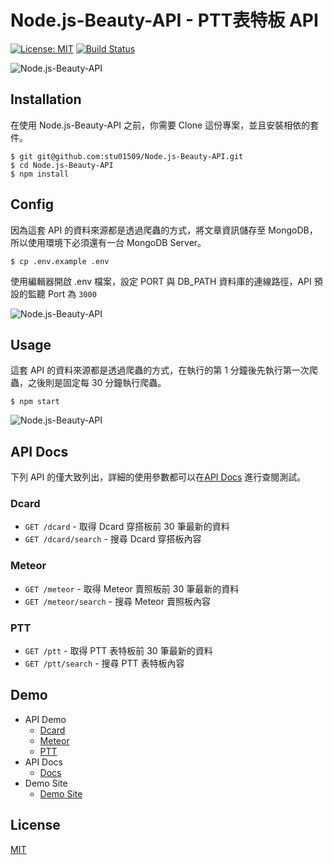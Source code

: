 # Node.js-Beauty-API - PTT表特板 API


<!-- [![License: MIT](https://img.shields.io/badge/node.js->=_8.0-green.svg)](https://opensource.org/licenses/MIT) -->
[![License: MIT](https://img.shields.io/badge/License-MIT-blue.svg)](https://opensource.org/licenses/MIT)
[![Build Status](https://travis-ci.org/stu01509/Node.js-Beauty-API.svg?branch=master)](https://travis-ci.org/stu01509/Node.js-Beauty-API)


![Node.js-Beauty-API](https://imgur.com/BGGBgD5.jpg)

## Installation
在使用 Node.js-Beauty-API 之前，你需要 Clone 這份專案，並且安裝相依的套件。

```shell
$ git git@github.com:stu01509/Node.js-Beauty-API.git
$ cd Node.js-Beauty-API
$ npm install
```

## Config
因為這套 API 的資料來源都是透過爬蟲的方式，將文章資訊儲存至 MongoDB，所以使用環境下必須還有一台 MongoDB Server。

```shell
$ cp .env.example .env
```

使用編輯器開啟 .env 檔案，設定 PORT 與 DB_PATH 資料庫的連線路徑，API 預設的監聽 Port 為 `3000`

![Node.js-Beauty-API](https://imgur.com/bbze2Cf.jpg)

## Usage
這套 API 的資料來源都是透過爬蟲的方式，在執行的第 1 分鐘後先執行第一次爬蟲，之後則是固定每 30 分鐘執行爬蟲。

```shell
$ npm start
```
![Node.js-Beauty-API](https://imgur.com/7d5wWJF.jpg)


## API Docs
下列 API 的僅大致列出，詳細的使用參數都可以在[API Docs](https://nodejs-beauty-api.azurewebsites.net/api-docs/) 進行查閱測試。


### Dcard

* `GET /dcard` - 取得 Dcard 穿搭板前 30 筆最新的資料
* `GET /dcard/search` - 搜尋 Dcard 穿搭板內容

### Meteor

* `GET /meteor` - 取得 Meteor 賣照板前 30 筆最新的資料
* `GET /meteor/search` - 搜尋 Meteor 賣照板內容

### PTT

* `GET /ptt` - 取得 PTT 表特板前 30 筆最新的資料
* `GET /ptt/search` - 搜尋 PTT 表特板內容

## Demo
* API Demo
    * [Dcard](https://nodejs-beauty-api.azurewebsites.net/dcard)
    * [Meteor](https://nodejs-beauty-api.azurewebsites.net/meteor)
    * [PTT](https://nodejs-beauty-api.azurewebsites.net/ptt)
* API Docs
    * [Docs](https://nodejs-beauty-api.azurewebsites.net/api-docs/)
* Demo Site
    * [Demo Site](https://beautybeauty.azurewebsites.net/)


## License
[MIT](LICENSE)
